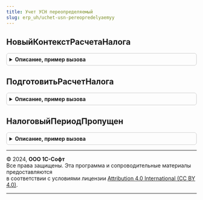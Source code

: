 ```yaml
---
title: Учет УСН переопределяемый
slug: erp_uh/uchet-usn-pereopredelyaemyy
---
```



## НовыйКонтекстРасчетаНалога
<details style="margin: 1em 0; padding: 0.5em; border: 1px solid #ccc; border-radius: 6px;">

<summary style="font-weight: bold; cursor: pointer;">Описание, пример вызова</summary>

```bsl

// Описывает контекст, в котором выполняется расчет налога УСН - организацию, период и т.п.
//
// Параметры:
//  Организация      - СправочникСсылка.Организации - налогоплательщик.
//  ПериодРасчета    - Дата - дата из последнего квартала отчетного периода, за который рассчитывается налог.
//
// Возвращаемое значение:
//  Структура    - состав см. в теле функции
//  Неопределено - расчет не имеет смысла: в указанный период организация еще не зарегистрирована, или не применяет УСН,
//                 или же налог в данном периоде не исчисляется в силу п. 2 статьи 55 НК РФ.
//
Функция НовыйКонтекстРасчетаНалога(Организация, ПериодРасчета) Экспорт
```

Пример вызова
```bsl
Результат = УчетУСНПереопределяемый.НовыйКонтекстРасчетаНалога(Организация, ПериодРасчета) 
```
</details>

## ПодготовитьРасчетНалога
<details style="margin: 1em 0; padding: 0.5em; border: 1px solid #ccc; border-radius: 6px;">

<summary style="font-weight: bold; cursor: pointer;">Описание, пример вызова</summary>

```bsl

// Рассчитывает налог УСН по данным информационной базы и возвращает данные
// для отражения начисленного налога в проводках и во вспомогательных регистрах для справки-расчета.
//
// Параметры:
//  КонтекстРасчета      - Структура - контекст, в котором выполняется расчет (организация, период и т.п.),
//                                     см. НовыйКонтекстРасчета.
//
// Возвращаемое значение:
//  Структура    - содержит таблицы для отражения начисленного налога в бухучете и для формирования справки-расчета:
//                  * ТаблицаПроводок       - см. НоваяТаблицаНачисленияНалога
//                  * ТаблицаСправкиРасчета - см. НоваяТаблицаСправкиРасчетаНалога.
//
Функция ПодготовитьРасчетНалога(КонтекстРасчета) Экспорт
```

Пример вызова
```bsl
Результат = УчетУСНПереопределяемый.ПодготовитьРасчетНалога(КонтекстРасчета) 
```
</details>

## НалоговыйПериодПропущен
<details style="margin: 1em 0; padding: 0.5em; border: 1px solid #ccc; border-radius: 6px;">

<summary style="font-weight: bold; cursor: pointer;">Описание, пример вызова</summary>

```bsl

// Определяет, что не требуется сдавать отчетность и уплачивать налог за переданный период (год)
// по причине регистрации организации в декабре этого года (п. 2 статьи 55 НК РФ).
//
// Параметры:
//  Организация   	- СправочникСсылка.Организации - проверяемая организация
//  Период        	- Дата - проверяемый период
//	ДатаРегистрации - Дата - дата регистрации организации.
//
// Возвращаемое значение:
//   Булево   - Если ИСТИНА, это пропущенный период
//              (организация зарегистрирована в декабре переданного года, и для нее актуальны требования п.2 статьи 55
//              НК РФ).
//
Функция НалоговыйПериодПропущен(Организация, Период, ДатаРегистрации = Неопределено) Экспорт
```

Пример вызова
```bsl
Результат = УчетУСНПереопределяемый.НалоговыйПериодПропущен(Организация, Период, ДатаРегистрации);
```
</details>

---

© 2024, **ООО 1С-Софт**  
Все права защищены. Эта программа и сопроводительные материалы предоставляются  
в соответствии с условиями лицензии [Attribution 4.0 International (CC BY 4.0)](https://creativecommons.org/licenses/by/4.0/legalcode).

---
